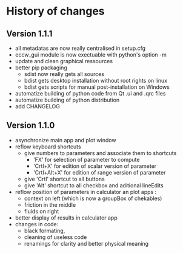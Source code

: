 History of changes
==================

Version 1.1.1
-------------

* all metadatas are now really centralised in setup.cfg
* eccw_gui module is now exectuable with python's option -m
* update and clean graphical ressources
* better pip packaging
  * sdist now really gets all sources
  * bdist gets desktop installation without root rights on linux
  * bdist gets scripts for manual post-installation on Windows
* automatize building of python code from Qt .ui and .qrc files
* automatize building of python distribution
* add CHANGELOG

Version 1.1.0
-------------

* asynchronize main app and plot window 
* reflow keyboard shortcuts
  * give numbers to parameters and associate them to shortcuts
    * 'FX' for selection of parameter to compute
    * 'Crtl+X' for edition of scalar version of parameter
    * 'Crtl+Alt+X' for edition of range version of parameter
  * give 'Crtl' shortcut to all buttons
  * give 'Alt' shortcut to all checkbox and aditional lineEdits
* reflow position of parameters in calculator an plot apps : 
  * context on left (which is now a groupBox of chekables)
  * friction in the middle
  * fluids on right
* better display of results in calculator app
* changes in code:
  * black formating, 
  * cleaning of useless code
  * renamings for clarity and better physical meaning




